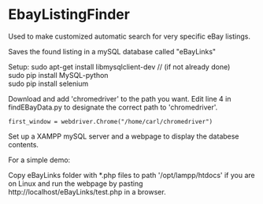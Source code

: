 # EbayListingFinder
Used to make customized automatic search for very specific eBay listings.

Saves the found listing in a mySQL database called "eBayLinks"

Setup:
sudo apt-get install libmysqlclient-dev // (if not already done)<br>
sudo pip install MySQL-python<br>
sudo pip install selenium<br>

Download and add 'chromedriver' to the path you want. Edit line 4 in findEBayData.py to designate the correct path to 'chromedriver'.<br>
```
first_window = webdriver.Chrome("/home/carl/chromedriver")
```
Set up a XAMPP mySQL server and a webpage to display the databese contents.

For a simple demo:

Copy eBayLinks folder with *.php files to path '/opt/lampp/htdocs' if you are on Linux and run the webpage by pasting http://localhost/eBayLinks/test.php in a browser. 
